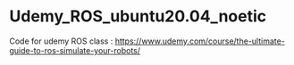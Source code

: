 # Udemy_ROS_ubuntu20.04_noetic
Code for udemy ROS class :
https://www.udemy.com/course/the-ultimate-guide-to-ros-simulate-your-robots/
